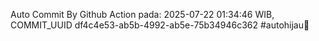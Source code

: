 Auto Commit By Github Action pada: 2025-07-22 01:34:46 WIB, COMMIT_UUID df4c4e53-ab5b-4992-ab5e-75b34946c362 #autohijau🗿

